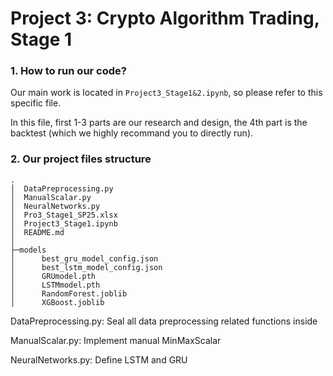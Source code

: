 # Project 3: Crypto Algorithm Trading, Stage 1

### 1. How to run our code?

Our main work is located in `Project3_Stage1&2.ipynb`, so please refer to this specific file.

In this file, first 1-3 parts are our research and design, the 4th part is the backtest (which we highly recommand you to directly run).

### 2. Our project files structure

```plaintext
.
│  DataPreprocessing.py
│  ManualScalar.py
│  NeuralNetworks.py
│  Pro3_Stage1_SP25.xlsx
│  Project3_Stage1.ipynb
│  README.md
│
├─models
│      best_gru_model_config.json
│      best_lstm_model_config.json
│      GRUmodel.pth
│      LSTMmodel.pth
│      RandomForest.joblib
│      XGBoost.joblib
```

DataPreprocessing.py: Seal all data preprocessing related functions inside

ManualScalar.py: Implement manual MinMaxScalar

NeuralNetworks.py: Define LSTM and GRU
